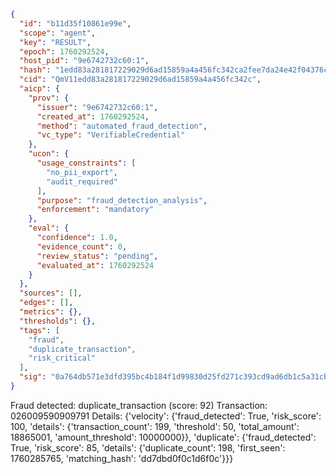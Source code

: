 ```json
{
  "id": "b11d35f10861e99e",
  "scope": "agent",
  "key": "RESULT",
  "epoch": 1760292524,
  "host_pid": "9e6742732c60:1",
  "hash": "1edd83a281817229029d6ad15859a4a456fc342ca2fee7da24e42f04376c136f",
  "cid": "QmV11edd83a281817229029d6ad15859a4a456fc342c",
  "aicp": {
    "prov": {
      "issuer": "9e6742732c60:1",
      "created_at": 1760292524,
      "method": "automated_fraud_detection",
      "vc_type": "VerifiableCredential"
    },
    "ucon": {
      "usage_constraints": [
        "no_pii_export",
        "audit_required"
      ],
      "purpose": "fraud_detection_analysis",
      "enforcement": "mandatory"
    },
    "eval": {
      "confidence": 1.0,
      "evidence_count": 0,
      "review_status": "pending",
      "evaluated_at": 1760292524
    }
  },
  "sources": [],
  "edges": [],
  "metrics": {},
  "thresholds": {},
  "tags": [
    "fraud",
    "duplicate_transaction",
    "risk_critical"
  ],
  "sig": "0a764db571e3dfd395bc4b184f1d99830d25fd271c393cd9ad6db1c5a31cb008"
}
```

Fraud detected: duplicate_transaction (score: 92)
Transaction: 026009590909791
Details: {'velocity': {'fraud_detected': True, 'risk_score': 100, 'details': {'transaction_count': 199, 'threshold': 50, 'total_amount': 18865001, 'amount_threshold': 10000000}}, 'duplicate': {'fraud_detected': True, 'risk_score': 85, 'details': {'duplicate_count': 198, 'first_seen': 1760285765, 'matching_hash': 'dd7dbd0f0c1d6f0c'}}}